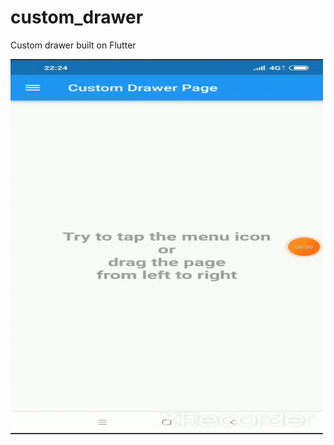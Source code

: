 # custom_drawer

Custom drawer built on Flutter

<img src="./custom_drawer.gif" alt="custom drawer" width="500" height="600">
